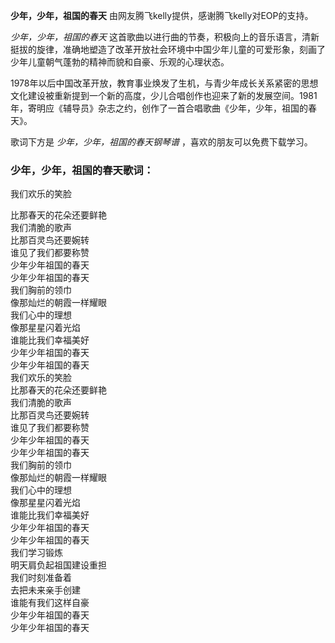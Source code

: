 

**少年，少年，祖国的春天** 由网友腾飞kelly提供，感谢腾飞kelly对EOP的支持。

_少年，少年，祖国的春天_
这首歌曲以进行曲的节奏，积极向上的音乐语言，清新挺拔的旋律，准确地塑造了改革开放社会环境中中国少年儿童的可爱形象，刻画了少年儿童朝气蓬勃的精神而貌和自豪、乐观的心理状态。

1978年以后中国改革开放，教育事业焕发了生机，与青少年成长关系紧密的思想文化建设被重新提到一个新的高度，少儿合唱创作也迎来了新的发展空间。1981年，寄明应《辅导员》杂志之约，创作了一首合唱歌曲《少年，少年，祖国的春天》。

歌词下方是 _少年，少年，祖国的春天钢琴谱_ ，喜欢的朋友可以免费下载学习。

### 少年，少年，祖国的春天歌词：

我们欢乐的笑脸

比那春天的花朵还要鲜艳  
我们清脆的歌声  
比那百灵鸟还要婉转  
谁见了我们都要称赞  
少年少年祖国的春天  
少年少年祖国的春天  
我们胸前的领巾  
像那灿烂的朝霞一样耀眼  
我们心中的理想  
像那星星闪着光焰  
谁能比我们幸福美好  
少年少年祖国的春天  
少年少年祖国的春天  
我们欢乐的笑脸  
比那春天的花朵还要鲜艳  
我们清脆的歌声  
比那百灵鸟还要婉转  
谁见了我们都要称赞  
少年少年祖国的春天  
少年少年祖国的春天  
我们胸前的领巾  
像那灿烂的朝霞一样耀眼  
我们心中的理想  
像那星星闪着光焰  
谁能比我们幸福美好  
少年少年祖国的春天  
少年少年祖国的春天  
我们学习锻炼  
明天肩负起祖国建设重担  
我们时刻准备着  
去把未来亲手创建  
谁能有我们这样自豪  
少年少年祖国的春天  
少年少年祖国的春天

